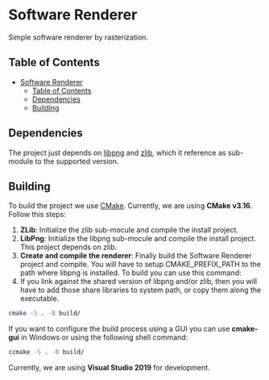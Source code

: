 # Software Renderer

Simple software renderer by rasterization.

## Table of Contents

- [Software Renderer](#software-renderer)
  - [Table of Contents](#table-of-contents)
  - [Dependencies](#dependencies)
  - [Building](#building)

## Dependencies

The project just depends on [libpng](https://github.com/glennrp/libpng) and [zlib](https://github.com/madler/zlib), which it reference as sub-module to the supported version.

## Building

To build the project we use [CMake](https://cmake.org/). Currently, we are using **CMake v3.16**. Follow this steps:

1. **ZLib**: Initialize the zlib sub-mocule and compile the install project.
2. **LibPng**: Initialize the libpng sub-mocule and compile the install project. This project depends on zlib.
3. **Create and compile the renderer**: Finally build the Software Renderer project and compite. You will have to setup CMAKE_PREFIX_PATH to the path where libpng is installed. To build you can use this command:
4. If you link against the shared version of libpng and/or zlib, then you will have to add those share libraries to system path, or copy them along the executable.

```bash
cmake -S . -B build/
```

If you want to configure the build process using a GUI you can use **cmake-gui** in Windows or using the following shell command:

```bash
ccmake -S . -B build/
```

Currently, we are using **Visual Studio 2019** for development.
